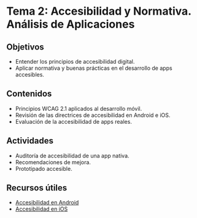 # Tema 2: Accesibilidad y Normativa. Análisis de Aplicaciones

## Objetivos

- Entender los principios de accesibilidad digital.
- Aplicar normativa y buenas prácticas en el desarrollo de apps accesibles.

## Contenidos

- Principios WCAG 2.1 aplicados al desarrollo móvil.
- Revisión de las directrices de accesibilidad en Android e iOS.
- Evaluación de la accesibilidad de apps reales.

## Actividades

- Auditoría de accesibilidad de una app nativa.
- Recomendaciones de mejora.
- Prototipado accesible.

## Recursos útiles

- [Accesibilidad en Android](https://developer.android.com/guide/topics/ui/accessibility)
- [Accesibilidad en iOS](https://developer.apple.com/accessibility/)
